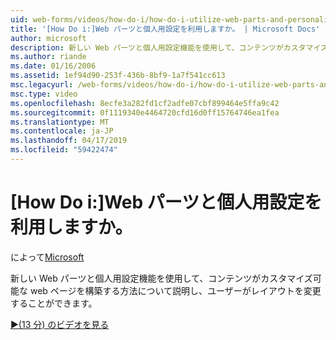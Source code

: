 ```yaml
---
uid: web-forms/videos/how-do-i/how-do-i-utilize-web-parts-and-personalization
title: '[How Do i:]Web パーツと個人用設定を利用しますか。 | Microsoft Docs'
author: microsoft
description: 新しい Web パーツと個人用設定機能を使用して、コンテンツがカスタマイズ可能な web ページを構築する方法について説明し、ユーザーがレイアウトを変更することができます。
ms.author: riande
ms.date: 01/16/2006
ms.assetid: 1ef94d90-253f-436b-8bf9-1a7f541cc613
msc.legacyurl: /web-forms/videos/how-do-i/how-do-i-utilize-web-parts-and-personalization
msc.type: video
ms.openlocfilehash: 8ecfe3a282fd1cf2adfe07cbf899464e5ffa9c42
ms.sourcegitcommit: 0f1119340e4464720cfd16d0ff15764746ea1fea
ms.translationtype: MT
ms.contentlocale: ja-JP
ms.lasthandoff: 04/17/2019
ms.locfileid: "59422474"
---
```

# <a name="how-do-i-utilize-web-parts-and-personalization"></a>[How Do i:]Web パーツと個人用設定を利用しますか。

によって[Microsoft](https://github.com/microsoft)

新しい Web パーツと個人用設定機能を使用して、コンテンツがカスタマイズ可能な web ページを構築する方法について説明し、ユーザーがレイアウトを変更することができます。

[&#9654;(13 分) のビデオを見る](https://channel9.msdn.com/Blogs/ASP-NET-Site-Videos/how-do-i-utilize-web-parts-and-personalization)
